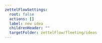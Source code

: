 ```yaml
---
zettelFlowSettings:
  root: false
  actions: []
  label: new idea
  childrenHeader: ""
  targetFolder: zettelFlow/fleeting/ideas
---
```

